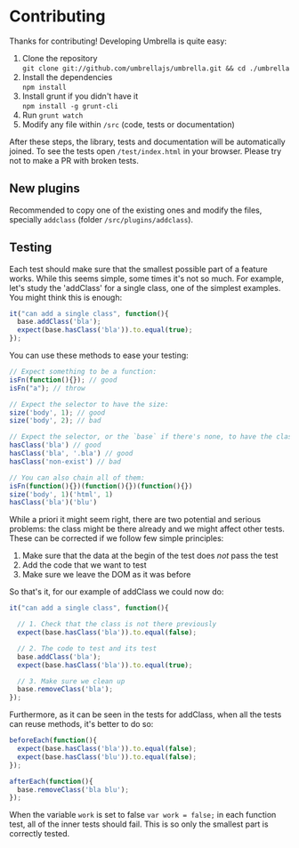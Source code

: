 # Contributing


Thanks for contributing! Developing Umbrella is quite easy:

1. Clone the repository  
`git clone git://github.com/umbrellajs/umbrella.git && cd ./umbrella`
1. Install the dependencies   
`npm install`
1. Install grunt if you didn't have it  
`npm install -g grunt-cli`
1. Run `grunt watch`
1. Modify any file within `/src` (code, tests or documentation)

After these steps, the library, tests and documentation will be automatically joined. To see the tests open `/test/index.html` in your browser. Please try not to make a PR with broken tests.

## New plugins

Recommended to copy one of the existing ones and modify the files, specially `addclass` (folder `/src/plugins/addclass`).


## Testing

Each test should make sure that the smallest possible part of a feature works. While this seems simple, some times it's not so much. For example, let's study the 'addClass' for a single class, one of the simplest examples. You might think this is enough:

```js
it("can add a single class", function(){
  base.addClass('bla');
  expect(base.hasClass('bla')).to.equal(true);
});
```

You can use these methods to ease your testing:

```js
// Expect something to be a function:
isFn(function(){}); // good
isFn("a"); // throw

// Expect the selector to have the size:
size('body', 1); // good
size('body', 2); // bad

// Expect the selector, or the `base` if there's none, to have the class
hasClass('bla') // good
hasClass('bla', '.bla') // good
hasClass('non-exist') // bad

// You can also chain all of them:
isFn(function(){})(function(){})(function(){})
size('body', 1)('html', 1)
hasClass('bla')('blu')
```

While a priori it might seem right, there are two potential and serious problems: the class might be there already and we might affect other tests. These can be corrected if we follow few simple principles:

1. Make sure that the data at the begin of the test does *not* pass the test
1. Add the code that we want to test
1. Make sure we leave the DOM as it was before

So that's it, for our example of addClass we could now do:

```js
it("can add a single class", function(){

  // 1. Check that the class is not there previously
  expect(base.hasClass('bla')).to.equal(false);

  // 2. The code to test and its test
  base.addClass('bla');
  expect(base.hasClass('bla')).to.equal(true);

  // 3. Make sure we clean up
  base.removeClass('bla');
});
```

Furthermore, as it can be seen in the tests for addClass, when all the tests can reuse methods, it's better to do so:

```js
beforeEach(function(){
  expect(base.hasClass('bla')).to.equal(false);
  expect(base.hasClass('blu')).to.equal(false);
});

afterEach(function(){
  base.removeClass('bla blu');
});
```

When the variable `work` is set to false `var work = false;` in each function test, all of the inner tests should fail. This is so only the smallest part is correctly tested.
